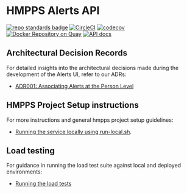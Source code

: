 # HMPPS Alerts API
[![repo standards badge](https://img.shields.io/badge/dynamic/json?color=blue&style=flat&logo=github&label=MoJ%20Compliant&query=%24.result&url=https%3A%2F%2Foperations-engineering-reports.cloud-platform.service.justice.gov.uk%2Fapi%2Fv1%2Fcompliant_public_repositories%2Fhmpps-alerts-api)](https://operations-engineering-reports.cloud-platform.service.justice.gov.uk/public-github-repositories.html#hmpps-alerts-api "Link to report")
[![CircleCI](https://circleci.com/gh/ministryofjustice/hmpps-alerts-api/tree/main.svg?style=svg)](https://circleci.com/gh/ministryofjustice/hmpps-alerts-api)
[![codecov](https://codecov.io/github/ministryofjustice/hmpps-alerts-api/branch/main/graph/badge.svg)](https://codecov.io/github/ministryofjustice/hmpps-alerts-api)
[![Docker Repository on Quay](https://quay.io/repository/hmpps/hmpps-alerts-api/status "Docker Repository on Quay")](https://quay.io/repository/hmpps/hmpps-alerts-api)
[![API docs](https://img.shields.io/badge/API_docs_-view-85EA2D.svg?logo=swagger)](https://hmpps-alerts-api-dev.hmpps.service.justice.gov.uk/webjars/swagger-ui/index.html?configUrl=/v3/api-docs)


## Architectural Decision Records

For detailed insights into the architectural decisions made during the development of the Alerts UI, refer to our ADRs:
- [ADR001: Associating Alerts at the Person Level](architectural_design_record/001-Person-Level-Association.md)


## HMPPS Project Setup instructions

For more instructions and general hmpps project setup guidelines:
- [Running the service locally using run-local.sh](docs/RUNNING_LOCALLY.md).

## Load testing

For guidance in running the load test suite against local and deployed environments:
- [Running the load tests](docs/LOAD_TESTING.md)
